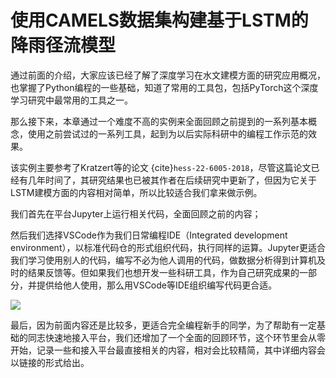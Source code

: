 # 使用CAMELS数据集构建基于LSTM的降雨径流模型

通过前面的介绍，大家应该已经了解了深度学习在水文建模方面的研究应用概况，也掌握了Python编程的一些基础，知道了常用的工具包，包括PyTorch这个深度学习研究中最常用的工具之一。

那么接下来，本章通过一个难度不高的实例来全面回顾之前提到的一系列基本概念，使用之前尝试过的一系列工具，起到为以后实际科研中的编程工作示范的效果。

该实例主要参考了Kratzert等的论文 {cite}`hess-22-6005-2018`，尽管这篇论文已经有几年时间了，其研究结果也已被其作者在后续研究中更新了，但因为它关于LSTM建模方面的内容相对简单，所以比较适合我们拿来做示例。

我们首先在平台Jupyter上运行相关代码，全面回顾之前的内容；

然后我们选择VSCode作为我们日常编程IDE（Integrated development environment），以标准代码仓的形式组织代码，执行同样的运算。Jupyter更适合我们学习使用别人的代码，编写不必为他人调用的代码，做数据分析得到计算机及时的结果反馈等。但如果我们也想开发一些科研工具，作为自己研究成果的一部分，并提供给他人使用，那么用VSCode等IDE组织编写代码更合适。

![](../img/jupyter_vscode.png)

最后，因为前面内容还是比较多，更适合完全编程新手的同学，为了帮助有一定基础的同志快速地接入平台，我们还增加了一个全面的回顾环节，这个环节里会从零开始，记录一些和接入平台最直接相关的内容，相对会比较精简，其中详细内容会以链接的形式给出。
